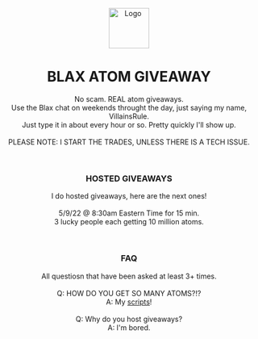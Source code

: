 <div id="top"></div>
<br />
<div align="center">
    <img src="https://thevillaincoders.github.io/blaxHacks/images/logo.png" alt="Logo" width="80" height="80">
  <h1 align="center">BLAX ATOM GIVEAWAY</h1>

  <p align="center">
    No scam. REAL atom giveaways.<br>
    Use the Blax chat on weekends throught the day, just saying my name, VillainsRule.<br>
    Just type it in about every hour or so. Pretty quickly I'll show up.<br>
    <br>
    PLEASE NOTE: I START THE TRADES, UNLESS THERE IS A TECH ISSUE.
  </p>
</div>
<div id="top"></div>
<br />
<div align="center">
  <h3 align="center">HOSTED GIVEAWAYS</h3>

  <p align="center">
    I do hosted giveaways, here are the next ones!<br>
    <br>
    5/9/22 @ 8:30am Eastern Time for 15 min.<br>
    3 lucky people each getting 10 million atoms.
  </p>
</div>
<div id="top"></div>
<br />
<div align="center">
  <h3 align="center">FAQ</h3>

  <p align="center">
    All questiosn that have been asked at least 3+ times.<br>
      <br>
      Q: HOW DO YOU GET SO MANY ATOMS?!?<br>
      A: My <a href="https://thevillaincoders.github.io/blaxHacks/">scripts</a>!<br>
      <br>
      Q: Why do you host giveaways?<br>
      A: I'm bored.
  </p>
</div>

